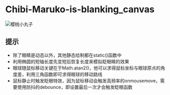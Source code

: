# Chibi-Maruko-is-blanking_canvas

![樱桃小丸子](https://img-blog.csdnimg.cn/20190427182226978.gif)

## 提示
* 除了眼睛是动态以外，其他静态绘制都在static()函数中
* 利用椭圆的短轴长度先变短后恢复长度来模拟眨眼睛的效果
* 眼球随鼠标移动关键在于Math.atan2()，他可以求得鼠标坐标与眼球原点的角度差，利用三角函数即可求得眼球的移动路线
* 鼠标静止时触发眨眼特效，因为鼠标移动会触发高频率的onmousemove，需要使用防抖的debounce，即设置最后一次才会触发眨眼函数


